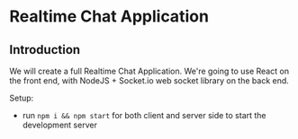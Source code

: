 # Realtime Chat Application

## Introduction

We will create a full Realtime Chat Application. We're going to use React on the front end, with NodeJS + Socket.io web socket library on the back end. 

Setup:
- run ```npm i && npm start``` for both client and server side to start the development server
